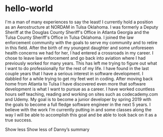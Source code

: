 # hello-world
I'm a man of many experiences to say the least! I currently hold a position as an Aerostructure at NORDAM in Tulsa Oklahoma. I was formerly a Deputy Sheriff at the Douglas County Sheriff's Office in Atlanta Georgia and the Tulsa County Sheriff's Office in Tulsa Oklahoma. I joined the law enforcement community with the goals to serve my community and to retire in this field. After the birth of my youngest daughter and some unforeseen health concerns we had for her, I had entered a crossroads in my career. I chose to leave law enforcement and go back into aviation where I had previously worked for many years. This has left me trying to figure out what I want to do professionally for the rest of my life. I have found in the last couple years that I have a serious interest in software development. I dabbled for a while trying to get my feet wet in coding. After moving back home from Atlanta to Tulsa I have discovered even more that software development is what I want to pursue as a career. I have worked countless hours self teaching, reading and working on sites such as codecademy.com and Udemy. My goal is to become a junior developer by spring 2019 with the goals to become a full fledge software engineer in the next 5 years. I believe with the work I'm currently putting in and some classes along the way I will be able to accomplish this goal and be able to look back on it as a true success. 

Show less 
Show less of Danny’s summary 
